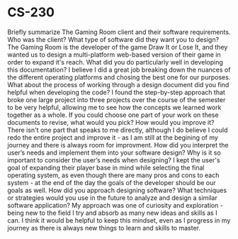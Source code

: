 # CS-230
Briefly summarize The Gaming Room client and their software requirements. Who was the client? What type of software did they want you to design?
The Gaming Room is the developer of the game Draw It or Lose It, and they wanted us to design a multi-platform web-based version of their game in order to expand it's reach.
What did you do particularly well in developing this documentation?
I believe I did a great job breaking down the nuances of the different operating platforms and chosing the best one for our purposes.
What about the process of working through a design document did you find helpful when developing the code?
I found the step-by-step approach that broke one large project into three projects over the course of the semester to be very helpful, allowing me to see how the concepts we learned work together as a whole. 
If you could choose one part of your work on these documents to revise, what would you pick? How would you improve it?
There isn't one part that speaks to me directly, although I do believe I could redo the entire project and improve it - as I am still at the begining of my journey and there is always room for improvment.
How did you interpret the user’s needs and implement them into your software design? Why is it so important to consider the user’s needs when designing?
I kept the user's goal of expanding their player base in mind while selecting the final operating system, as even though there are many pros and cons to each system - at the end of the day the goals of the developer
should be our goals as well.
How did you approach designing software? What techniques or strategies would you use in the future to analyze and design a similar software application?
My approach was one of curiosity and exploration - being new to the field I try and absorb as many new ideas and skills as I can. I think it would be helpful to keep this mindset, even as I progress in my journey as there is always new things to learn and skills to master.
